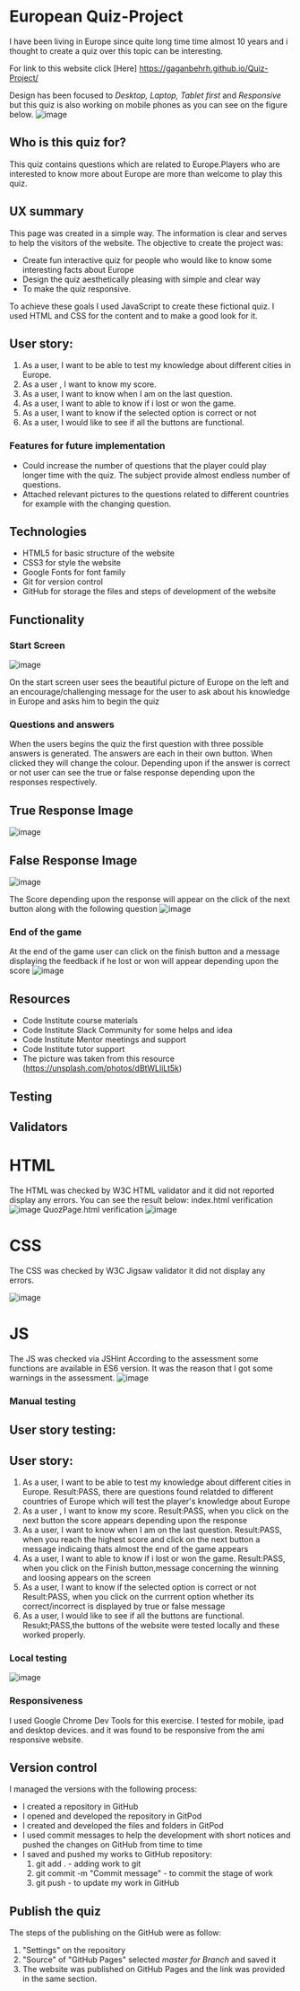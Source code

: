 # European Quiz-Project

I have been living in Europe since quite long time time almost 10 years and i thought to create a quiz over this topic can be interesting.

For link to this website click [Here]  https://gaganbehrh.github.io/Quiz-Project/

Design has been focused to *Desktop, Laptop, Tablet first* and *Responsive* but this quiz is also working on mobile phones as you can see on the figure below.
![image](https://user-images.githubusercontent.com/63474017/178993475-ec7a7e99-dc7d-4fb5-946e-dc1a4a214c6c.png)
## Who is this quiz for?

This quiz contains questions which are related to Europe.Players who are interested to know more about Europe are more than welcome to play this quiz.

## UX summary

This page was created in a simple way. The information is clear and serves to help the visitors of the website.
The objective to create the project was:
* Create fun interactive quiz for people who would like to know some interesting facts about Europe
* Design the quiz aesthetically pleasing with simple and clear way
* To make the quiz responsive.

To achieve these goals I used JavaScript to create these fictional quiz. I used HTML and CSS for the content and to make a good look for it. 

## User story:
1. As a user, I want to be able to test my knowledge about different cities in Europe.
2. As a user , I want to know my score.
3. As a user, I want to know when I am on the last question.
4. As a user, I want to able to know if i lost or won the game.
5. As a user, I want to know if the selected option is correct or not
6. As a user, I would like to see if all the buttons are functional.


### Features for future implementation
* Could increase the number of questions that the player could play longer time with the quiz. The subject provide almost endless number of questions.
* Attached relevant pictures to the questions related to different countries for example with the changing question.

## Technologies

- HTML5 for basic structure of the website
- CSS3 for style the website
- Google Fonts for font family
- Git for version control
- GitHub for storage the files and steps of development of the website

## Functionality

### Start Screen

![image](https://user-images.githubusercontent.com/63474017/178934212-20a91ef0-6b92-439b-871a-b3adb8d0538f.png)

On the start screen user sees the beautiful picture of Europe on the left and an encourage/challenging message for the user to ask about his knowledge in Europe and asks him to begin the quiz


### Questions and answers
When the users begins the quiz the first question with three possible answers is generated.
The answers are each in their own button. When clicked they will change the colour.
Depending upon if the answer is correct or not user can see the true or false response depending upon the responses respectively.
## True Response Image
![image](https://user-images.githubusercontent.com/63474017/178935428-949f7157-2243-4dec-8293-27967497287d.png)
## False Response Image
![image](https://user-images.githubusercontent.com/63474017/178937435-aba47bee-97c9-4557-9b51-ae1cf0f9d968.png)

The Score depending upon the response will appear on the click of the next button along with the following question
![image](https://user-images.githubusercontent.com/63474017/178938015-134488fe-7d6f-49fb-8b69-92e8ef9d5345.png)

### End of the game

At the end of the game user can click on the finish button and a message displaying the feedback if he lost or won will appear depending upon the score
![image](https://user-images.githubusercontent.com/63474017/178938145-5b6741d8-2791-4dec-b3d3-f7fbf49c7f84.png)

## Resources

- Code Institute course materials
- Code Institute Slack Community for some helps and idea
- Code Institute Mentor meetings and support
- Code Institute tutor support
- The picture was taken from this resource (https://unsplash.com/photos/dBtWLliLt5k)

## Testing

## Validators

# HTML
The HTML was checked by W3C HTML validator and it did not reported display any errors.
You can see the result below:
index.html verification
![image](https://user-images.githubusercontent.com/63474017/178939702-d2833062-a0e3-42f8-8596-bff35a573274.png)
QuozPage.html verification
![image](https://user-images.githubusercontent.com/63474017/178940995-c8b6aaf6-e672-47d2-bacb-c3c42a6ea49f.png)

# CSS
The CSS was checked by W3C Jigsaw validator it did not display any errors.

![image](https://user-images.githubusercontent.com/63474017/178941171-6c22f423-9d9a-45ff-a7d9-f1613187fc35.png)
# JS
The JS was checked via JSHint According to the assessment some functions are available in ES6 version. It was the reason that I got some warnings in the assessment.
![image](https://user-images.githubusercontent.com/63474017/182561284-c97d6f74-d9e7-48bf-b74d-417ade3ebe02.png)


### Manual testing
## User story testing:
## User story:
1. As a user, I want to be able to test my knowledge about different cities in Europe.
    Result:PASS, there are questions found relatded to different countries of Europe which will test the player's knowledge about Europe
2. As a user , I want to know my score.
    Result:PASS, when you click on the next button the score appears depending upon the response
3. As a user, I want to know when I am on the last question.
    Result:PASS, when you reach the highest score and click on the next button a message indicaing thats almost the end of the game appears
4. As a user, I want to able to know if i lost or won the game.
    Result:PASS, when you click on the Finish button,message concerning the winning and loosing appears on the screen
5. As a user, I want to know if the selected option is correct or not
    Result:PASS, when you click on the currrent option whether its correct/incorrect is displayed by true or false message
6. As a user, I would like to see if all the buttons are functional.
    Resukt;PASS,the buttons of the website were tested locally and these worked properly.

### Local testing
![image](https://user-images.githubusercontent.com/63474017/182560936-e136035d-1a0c-45f8-abdf-28100edaec1f.png)


### Responsiveness

I used Google Chrome Dev Tools for this exercise. I tested for mobile, ipad and desktop devices.
and it was found to be responsive from the ami responsive website.

## Version control
I managed the versions with the following process:
- I created a repository in GitHub
- I opened and developed the repository in GitPod
- I created and developed the files and folders in GitPod
- I used commit messages to help the development with short notices and pushed the changes on GitHub from time to time
- I saved and pushed my works to GitHub repository:
    1. git add . - adding work to git
    2. git commit -m "Commit message" - to commit the stage of work
    3. git push - to update my work in GitHub

## Publish the quiz

The steps of the publishing on the GitHub were as follow:
1. "Settings" on the repository
2. "Source" of "GitHub Pages" selected *master for Branch* and saved it
3. The website was published on GitHub Pages and the link was provided in the same section.
